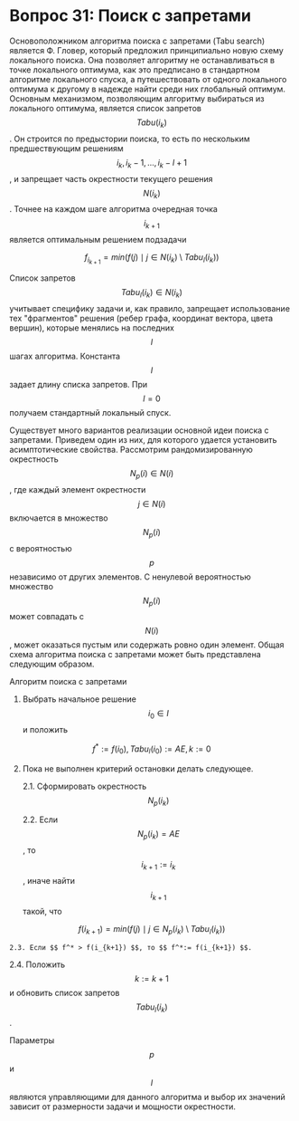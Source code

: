 # Вопрос 31: Поиск с запретами

Основоположником алгоритма поиска с запретами (Tabu search) является Ф. Гловер, который предложил принципиально новую схему локального поиска. Она позволяет алгоритму не останавливаться в точке локального оптимума, как это предписано в стандартном алгоритме локального спуска, а путешествовать от одного локального оптимума к другому в надежде найти среди них глобальный оптимум. Основным механизмом, позволяющим алгоритму выбираться из локального оптимума, является список запретов $$ Tabu(i_k) $$. Он строится по предыстории поиска, то есть по нескольким предшествующим решениям $$ i_k, i_k-1,..., i_k-l+1 $$, и запрещает часть окрестности текущего решения $$ N(i_k) $$. Точнее на каждом шаге алгоритма очередная точка $$ i_{k+1} $$ является оптимальным решением подзадачи


$$
 f_{i_{k+1}} = min( f(j) \mid j \in N(i_k) \setminus Tabu_{l}(i_k) )
$$


Список запретов $$ Tabu_l(i_k) \in N(i_k) $$ учитывает специфику задачи и, как правило, запрещает использование тех "фрагментов" решения (ребер графа, координат вектора, цвета вершин), которые менялись на последних $$ l $$ шагах алгоритма. Константа $$ l $$ задает длину списка запретов. При $$ l = 0 $$ получаем стандартный локальный спуск.

Существует много вариантов реализации основной идеи поиска с запретами. Приведем один из них, для которого удается установить асимптотические свойства. Рассмотрим рандомизированную окрестность $$ N_p(i) \in N(i) $$, где каждый элемент окрестности $$ j \in N(i) $$ включается в множество $$ N_{p}(i) $$ с вероятностью $$ p $$ независимо от других элементов. С ненулевой вероятностью множество $$ N_{p}(i) $$ может совпадать с $$ N(i) $$, может оказаться пустым или содержать ровно один элемент. Общая схема алгоритма поиска с запретами может быть представлена следующим образом.

Алгоритм поиска с запретами

1. Выбрать начальное решение $$ i_0 \in I $$ и положить

$$
 f^* := f(i_0), Tabu_l(i_0) := AE, k := 0
$$


2. Пока не выполнен критерий остановки делать следующее.

    2.1. Сформировать окрестность $$ N_{p}(i_k) $$

    2.2. Если $$ N_{p}(i_k) = AE $$, то $$ i_{k+1} := i_k $$, иначе найти $$ i_{k+1} $$ такой, что

$$
 f(i_{k+1}) = min( f(j) \mid j \in N_{p}(i_k) \setminus Tabu_l(i_k))
$$


    2.3. Если $$ f^* > f(i_{k+1}) $$, то $$ f^*:= f(i_{k+1}) $$.

2.4. Положить $$ k := k+1 $$ и обновить список запретов $$ Tabu_{l}(i_k) $$.

Параметры $$ p $$ и $$ l $$ являются управляющими для данного алгоритма и выбор их значений зависит от размерности задачи и мощности окрестности.

